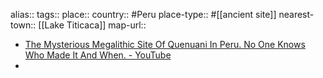 alias::
tags::
place::
country:: #Peru 
place-type:: #[[ancient site]] 
nearest-town:: [[Lake Titicaca]] 
map-url::
- [The Mysterious Megalithic Site Of Quenuani In Peru. No One Knows Who Made It And When. - YouTube](https://www.youtube.com/watch?v=rILPzk-EfdY)
-